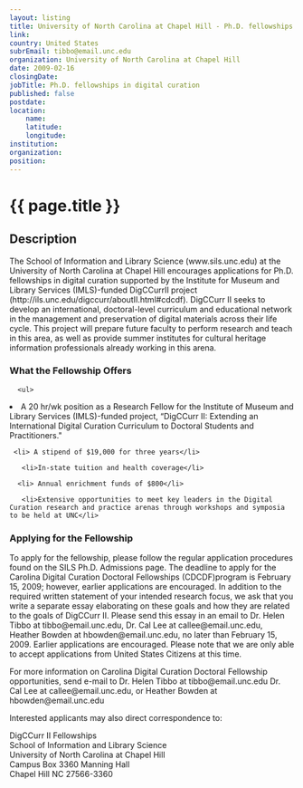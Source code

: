 ```yaml
---
layout: listing
title: University of North Carolina at Chapel Hill - Ph.D. fellowships in digital curation
link:
country: United States
subrEmail: tibbo@email.unc.edu
organization: University of North Carolina at Chapel Hill 
date: 2009-02-16
closingDate: 
jobTitle: Ph.D. fellowships in digital curation
published: false
postdate:
location:
	name: 
	latitude: 
	longitude: 
institution: 
organization: 
position: 
--- 
```



# {{ page.title }}

## Description








<p>The School of Information and Library Science (www.sils.unc.edu) at the University of North Carolina at Chapel Hill encourages applications for Ph.D. fellowships in digital curation supported by the Institute for Museum and Library Services (IMLS)-funded DigCCurrII project (http://ils.unc.edu/digccurr/aboutII.html#cdcdf).
DigCCurr II seeks to develop an international, doctoral-level curriculum and educational network in the management and
preservation of digital materials across their life cycle. This
project will prepare future faculty to perform research and teach in this area, as well as provide summer institutes for cultural heritage information professionals already working in this arena.</p>


<h3>What the Fellowship Offers</h3>

      <ul>
<li>A 20 hr/wk position as a Research Fellow for the Institute of Museum and Library Services (IMLS)-funded project, “DigCCurr II: Extending an International Digital Curation Curriculum to Doctoral Students and Practitioners."</li>

     <li> A stipend of $19,000 for three years</li>

       <li>In-state tuition and health coverage</li>

      <li> Annual enrichment funds of $800</li>

       <li>Extensive opportunities to meet key leaders in the Digital Curation research and practice arenas through workshops and symposia to be held at UNC</li>
</ul>

<h3>Applying for the Fellowship</h3>

<p>To apply for the fellowship, please follow the regular application procedures found on the SILS Ph.D. Admissions page. The deadline to apply for the Carolina Digital Curation Doctoral Fellowships (CDCDF)program is February 15, 2009; however, earlier applications are encouraged. In addition to the required written statement of your intended research focus, we ask that you write a separate essay elaborating on these goals and how they are related to the goals of DigCCurr II. Please send this essay in an email to Dr. Helen Tibbo at tibbo@email.unc.edu, Dr. Cal Lee at callee@email.unc.edu, Heather Bowden at hbowden@email.unc.edu, no later than February 15, 2009. Earlier applications are encouraged. Please note that we are only able to accept applications from United States Citizens at this time.
</p>
<p>For more information on Carolina Digital Curation Doctoral
Fellowship opportunities, send e-mail to Dr. Helen Tibbo at tibbo@email.unc.edu Dr. Cal Lee at callee@email.unc.edu, or Heather Bowden at hbowden@email.unc.edu
</p>

<p>Interested applicants may also direct correspondence to:</p>

<p>DigCCurr II Fellowships <br />
School of Information and Library Science<br />
University of North Carolina at Chapel Hill<br />
Campus Box 3360 Manning Hall<br />
Chapel Hill NC 27566-3360
</p>

